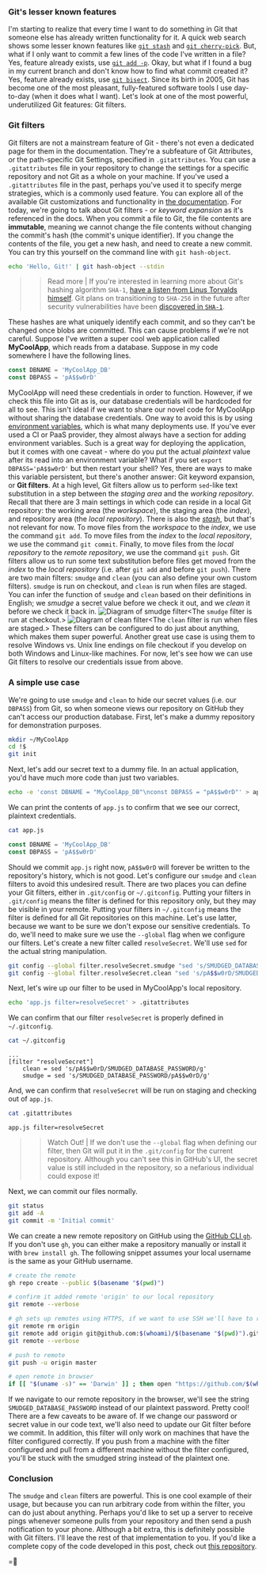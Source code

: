 ### Git's lesser known features
I'm starting to realize that every time I want to do something in Git that someone else has already written functionality for it. A quick web search shows some lesser known features like [`git stash`](https://git-scm.com/docs/git-stash) and [`git cherry-pick`](https://git-scm.com/docs/git-cherry-pick). But, what if I only want to commit a few lines of the code I've written in a file? Yes, feature already exists, use [`git add -p`](https://git-scm.com/docs/git-add#Documentation/git-add.txt---patch). Okay, but what if I found a bug in my current branch and don't know how to find what commit created it? Yes, feature already exists, use [`git bisect`](https://git-scm.com/docs/git-bisect). Since its birth in 2005, Git has become one of the most pleasant, fully-featured software tools I use day-to-day (when it does what I want). Let's look at one of the most powerful, underutilized Git features: Git filters.

### Git filters
Git filters are not a mainstream feature of Git - there's not even a dedicated page for them in the documentation. They're a subfeature of Git Attributes, or the path-specific Git Settings, specified in `.gitattributes`. You can use a `.gitattributes` file in your repository to change the settings for a specific repository and not Git as a whole on your machine. If you've used a `.gitattributes` file in the past, perhaps you've used it to specify merge strategies, which is a commonly used feature. You can explore all of the available Git customizations and functionality in [the documentation](https://git-scm.com/book/en/v2/Customizing-Git-Git-Attributes).
For today, we're going to talk about Git filters - or _keyword expansion_ as it's referenced in the docs. When you commit a file to Git, the file contents are **immutable**, meaning we cannot change the file contents without changing the commit's hash (the commit's unique identifier). If you change the contents of the file, you get a new hash, and need to create a new commit. You can try this yourself on the command line with `git hash-object`.
```bash
echo 'Hello, Git!' | git hash-object --stdin
```
>> Read more | If you're interested in learning more about Git's hashing algorithm `SHA-1`, [have a listen from Linus Torvalds himself](https://www.youtube.com/watch?v=4XpnKHJAok8&t=3376s). Git plans on transitioning to `SHA-256` in the future after security vulnerabilities have been [discovered in `SHA-1`](https://shattered.io/).

These hashes are what uniquely identify each commit, and so they can't be changed once blobs are committed. This can cause problems if we're not careful. Suppose I've written a super cool web application called **MyCoolApp**, which reads from a database. Suppose in my code somewhere I have the following lines.
```javascript
const DBNAME = 'MyCoolApp_DB'
const DBPASS = 'pA$$w0rD'
```
MyCoolApp will need these credentials in order to function. However, if we check this file into Git as is, our database credentials will be hardcoded for all to see. This isn't ideal if we want to share our novel code for MyCoolApp without sharing the database credentials.
One way to avoid this is by using [environment variables](https://askubuntu.com/questions/58814/how-do-i-add-environment-variables/58826#58826), which is what many deployments use. If you've ever used a CI or PaaS provider, they almost always have a section for adding environment variables. Such is a great way for deploying the application, but it comes with one caveat - where do you put the actual _plaintext_ value after its read into an environment variable? What if you set `export DBPASS='pA$$w0rD'` but then restart your shell? Yes, there are ways to make this variable persistent, but there's another answer: Git keyword expansion, or **Git filters**.
At a high level, Git filters allow us to perform `sed`-like text substitution in a step between the _staging area_ and the _working repository_. Recall that there are 3 main settings in which code can reside in a local Git repository: the working area (the _workspace_), the staging area (the _index_), and repository area (the _local repository_). There is also the [_stash_](https://git-scm.com/docs/git-stash), but that's not relevant for now. To move files from the _workspace_ to the _index_, we use the command `git add`. To move files from the _index_ to the _local repository_, we use the command `git commit`. Finally, to move files from the _local repository_ to the _remote repository_, we use the command `git push`.
Git filters allow us to run some text substitution before files get moved from the _index_ to the _local repository_ (i.e. after `git add` and before `git push`). There are two main filters: `smudge` and `clean` (you can also define your own custom filters). `smudge` is run on checkout, and `clean` is run when files are staged. You can infer the function of `smudge` and `clean` based on their definitions in English; we _smudge_ a secret value before we check it out, and we _clean_ it before we check it back in.
![Diagram of smudge filter]({{cdn:img/blog/a-case-for-git-filters/smudge.png}})<The `smudge` filter is run at checkout.>
![Diagram of clean filter]({{cdn:img/blog/a-case-for-git-filters/clean.png}})<The `clean` filter is run when files are staged.>
These filters can be configured to do just about anything, which makes them super powerful. Another great use case is using them to resolve Windows vs. Unix line endings on file checkout if you develop on both Windows and Linux-like machines. For now, let's see how we can use Git filters to resolve our credentials issue from above.

### A simple use case
We're going to use `smudge` and `clean` to hide our secret values (i.e. our `DBPASS`) from Git, so when someone views our repository on GitHub they can't access our production database.
First, let's make a dummy repository for demonstration purposes.
```bash
mkdir ~/MyCoolApp
cd !$
git init
```
Next, let's add our secret text to a dummy file. In an actual application, you'd have much more code than just two variables.
```bash
echo -e 'const DBNAME = "MyCoolApp_DB"\nconst DBPASS = "pA$$w0rD"' > app.js
```
We can print the contents of `app.js` to confirm that we see our correct, plaintext credentials.
```bash
cat app.js
```
```javascript
const DBNAME = 'MyCoolApp_DB'
const DBPASS = 'pA$$w0rD'
```
Should we commit `app.js` right now, `pA$$w0rD` will forever be written to the repository's history, which is not good. Let's configure our `smudge` and `clean` filters to avoid this undesired result.
There are two places you can define your Git filters, either in `.git/config` or `~/.gitconfig`. Putting your filters in `.git/config` means the filter is defined for this repository only, but they may be visible in your remote. Putting your filters in `~/.gitconfig` means the filter is defined for all Git repositories on this machine. Let's use latter, because we want to be sure we don't expose our sensitive credentials. To do, we'll need to make sure we use the `--global` flag when we configure our filters.
Let's create a new filter called `resolveSecret`. We'll use `sed` for the actual string manipulation.
```bash
git config --global filter.resolveSecret.smudge "sed 's/SMUDGED_DATABASE_PASSWORD/pA$$w0rD/g'"
git config --global filter.resolveSecret.clean "sed 's/pA$$w0rD/SMUDGED_DATABASE_PASSWORD/g'"
```
Next, let's wire up our filter to be used in MyCoolApp's local repository.
```bash
echo 'app.js filter=resolveSecret' > .gitattributes
```
We can confirm that our filter `resolveSecret` is properly defined in `~/.gitconfig`.
```bash
cat ~/.gitconfig
```
```
...
[filter "resolveSecret"]
    clean = sed 's/pA$$w0rD/SMUDGED_DATABASE_PASSWORD/g'
    smudge = sed 's/SMUDGED_DATABASE_PASSWORD/pA$$w0rD/g'
```
And, we can confirm that `resolveSecret` will be run on staging and checking out of `app.js`.
```bash
cat .gitattributes
```
```
app.js filter=resolveSecret
```
>> Watch Out! | If we don't use the `--global` flag when defining our filter, then Git will put it in the `.git/config` for the current repository. Although you can't see this in GitHub's UI, the secret value is still included in the repository, so a nefarious individual could expose it!

Next, we can commit our files normally.
```bash
git status
git add -A
git commit -m 'Initial commit'
```
We can create a new remote repository on GitHub using the [GitHub CLI `gh`](https://github.com/cli/cli). If you don't use `gh`, you can either make a repository manually or install it with `brew install gh`. The following snippet assumes your local username is the same as your GitHub username.
```bash
# create the remote
gh repo create --public $(basename "$(pwd)")

# confirm it added remote 'origin' to our local repository
git remote --verbose

# gh sets up remotes using HTTPS, if we want to use SSH we'll have to reconfigure 'origin'
git remote rm origin
git remote add origin git@github.com:$(whoami)/$(basename "$(pwd)").git
git remote --verbose

# push to remote
git push -u origin master

# open remote in browser
if [[ "$(uname -s)" == 'Darwin' ]] ; then open "https://github.com/$(whoami)/$(basename "$(pwd)")" ; fi
```
If we navigate to our remote repository in the browser, we'll see the string `SMUDGED_DATABASE_PASSWORD` instead of our plaintext password. Pretty cool!
There are a few caveats to be aware of. If we change our password or secret value in our code text, we'll also need to update our Git filter before we commit. In addition, this filter will only work on machines that have the filter configured correctly. If you push from a machine with the filter configured and pull from a different machine without the filter configured, you'll be stuck with the smudged string instead of the plaintext one.

### Conclusion
The `smudge` and `clean` filters are powerful. This is one cool example of their usage, but because you can run arbitrary code from within the filter, you can do just about anything. Perhaps you'd like to set up a server to receive pings whenever someone pulls from your repository and then send a push notification to your phone. Although a bit extra, this is definitely possible with Git filters. I'll leave the rest of that implementation to you.
If you'd like a complete copy of the code developed in this post, check out [this repository](https://github.com/wcarhart/willcarh.art-snippets/blob/master/a-case-for-git-filters/snippet.bash).

=🦉